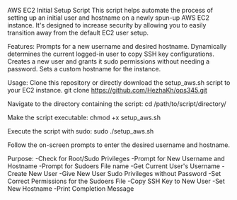 AWS EC2 Initial Setup Script This script helps automate the process of setting up an initial user and hostname on a newly spun-up AWS EC2 instance. It's designed to increase security by allowing you to easily transition away from the default EC2 user setup.



Features: Prompts for a new username and desired hostname. Dynamically determines the current logged-in user to copy SSH key configurations. Creates a new user and grants it sudo permissions without needing a password. Sets a custom hostname for the instance.



Usage: Clone this repository or directly download the setup_aws.sh script to your EC2 instance.
git clone https://github.com/HezhaKh/ops345.git



Navigate to the directory containing the script:
cd /path/to/script/directory/

Make the script executable:
chmod +x setup_aws.sh

Execute the script with sudo:
sudo ./setup_aws.sh

Follow the on-screen prompts to enter the desired username and hostname.



Purpose:
-Check for Root/Sudo Privileges
-Prompt for New Username and Hostname
-Prompt for Sudoers File name
-Get Current User's Username
-Create New User
-Give New User Sudo Privileges without Password
-Set Correct Permissions for the Sudoers File
-Copy SSH Key to New User
-Set New Hostname
-Print Completion Message
